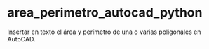 # area_perimetro_autocad_python
Insertar en texto el área y perímetro de una o varias poligonales en AutoCAD.
